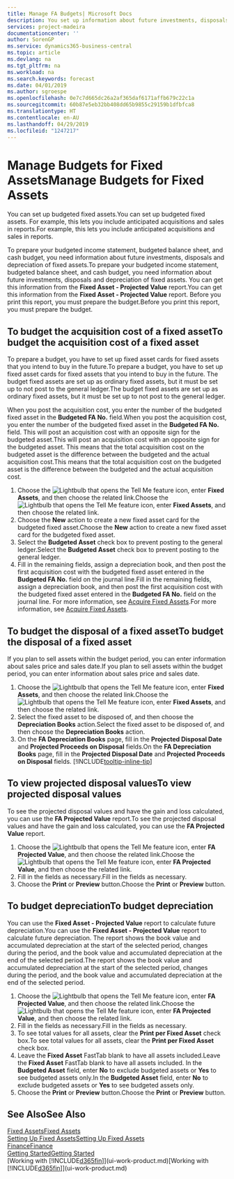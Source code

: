 ```yaml
---
title: Manage FA Budgets| Microsoft Docs
description: You set up information about future investments, disposals, and depreciation of fixed assets to help prepare budgets and forecasts.
services: project-madeira
documentationcenter: ''
author: SorenGP
ms.service: dynamics365-business-central
ms.topic: article
ms.devlang: na
ms.tgt_pltfrm: na
ms.workload: na
ms.search.keywords: forecast
ms.date: 04/01/2019
ms.author: sgroespe
ms.openlocfilehash: 0e7c7d665dc26a2af365daf6171affb679c22c1a
ms.sourcegitcommit: 60b87e5eb32bb408dd65b9855c29159b1dfbfca8
ms.translationtype: HT
ms.contentlocale: en-AU
ms.lasthandoff: 04/29/2019
ms.locfileid: "1247217"
---
```

# <a name="manage-budgets-for-fixed-assets"></a><span data-ttu-id="addb8-103">Manage Budgets for Fixed Assets</span><span class="sxs-lookup"><span data-stu-id="addb8-103">Manage Budgets for Fixed Assets</span></span>
<span data-ttu-id="addb8-104">You can set up budgeted fixed assets.</span><span class="sxs-lookup"><span data-stu-id="addb8-104">You can set up budgeted fixed assets.</span></span> <span data-ttu-id="addb8-105">For example, this lets you include anticipated acquisitions and sales in reports.</span><span class="sxs-lookup"><span data-stu-id="addb8-105">For example, this lets you include anticipated acquisitions and sales in reports.</span></span>  

<span data-ttu-id="addb8-106">To prepare your budgeted income statement, budgeted balance sheet, and cash budget, you need information about future investments, disposals and depreciation of fixed assets.</span><span class="sxs-lookup"><span data-stu-id="addb8-106">To prepare your budgeted income statement, budgeted balance sheet, and cash budget, you need information about future investments, disposals and depreciation of fixed assets.</span></span> <span data-ttu-id="addb8-107">You can get this information from the **Fixed Asset - Projected Value** report.</span><span class="sxs-lookup"><span data-stu-id="addb8-107">You can get this information from the **Fixed Asset - Projected Value** report.</span></span> <span data-ttu-id="addb8-108">Before you print this report, you must prepare the budget.</span><span class="sxs-lookup"><span data-stu-id="addb8-108">Before you print this report, you must prepare the budget.</span></span>  

## <a name="to-budget-the-acquisition-cost-of-a-fixed-asset"></a><span data-ttu-id="addb8-109">To budget the acquisition cost of a fixed asset</span><span class="sxs-lookup"><span data-stu-id="addb8-109">To budget the acquisition cost of a fixed asset</span></span>
<span data-ttu-id="addb8-110">To prepare a budget, you have to set up fixed asset cards for fixed assets that you intend to buy in the future.</span><span class="sxs-lookup"><span data-stu-id="addb8-110">To prepare a budget, you have to set up fixed asset cards for fixed assets that you intend to buy in the future.</span></span> <span data-ttu-id="addb8-111">The budget fixed assets are set up as ordinary fixed assets, but it must be set up to not post to the general ledger.</span><span class="sxs-lookup"><span data-stu-id="addb8-111">The budget fixed assets are set up as ordinary fixed assets, but it must be set up to not post to the general ledger.</span></span>

<span data-ttu-id="addb8-112">When you post the acquisition cost, you enter the number of the budgeted fixed asset in the **Budgeted FA No.** field.</span><span class="sxs-lookup"><span data-stu-id="addb8-112">When you post the acquisition cost, you enter the number of the budgeted fixed asset in the **Budgeted FA No.** field.</span></span> <span data-ttu-id="addb8-113">This will post an acquisition cost with an opposite sign for the budgeted asset.</span><span class="sxs-lookup"><span data-stu-id="addb8-113">This will post an acquisition cost with an opposite sign for the budgeted asset.</span></span> <span data-ttu-id="addb8-114">This means that the total acquisition cost on the budgeted asset is the difference between the budgeted and the actual acquisition cost.</span><span class="sxs-lookup"><span data-stu-id="addb8-114">This means that the total acquisition cost on the budgeted asset is the difference between the budgeted and the actual acquisition cost.</span></span>

1. <span data-ttu-id="addb8-115">Choose the ![Lightbulb that opens the Tell Me feature](media/ui-search/search_small.png "Tell me what you want to do") icon, enter **Fixed Assets**, and then choose the related link.</span><span class="sxs-lookup"><span data-stu-id="addb8-115">Choose the ![Lightbulb that opens the Tell Me feature](media/ui-search/search_small.png "Tell me what you want to do") icon, enter **Fixed Assets**, and then choose the related link.</span></span>
2. <span data-ttu-id="addb8-116">Choose the **New** action to create a new fixed asset card for the budgeted fixed asset.</span><span class="sxs-lookup"><span data-stu-id="addb8-116">Choose the **New** action to create a new fixed asset card for the budgeted fixed asset.</span></span>
3. <span data-ttu-id="addb8-117">Select the **Budgeted Asset** check box to prevent posting to the general ledger.</span><span class="sxs-lookup"><span data-stu-id="addb8-117">Select the **Budgeted Asset** check box to prevent posting to the general ledger.</span></span>
4. <span data-ttu-id="addb8-118">Fill in the remaining fields, assign a depreciation book, and then post the first acquisition cost with the budgeted fixed asset entered in the **Budgeted FA No.** field on the journal line.</span><span class="sxs-lookup"><span data-stu-id="addb8-118">Fill in the remaining fields, assign a depreciation book, and then post the first acquisition cost with the budgeted fixed asset entered in the **Budgeted FA No.** field on the journal line.</span></span> <span data-ttu-id="addb8-119">For more information, see [Acquire Fixed Assets](fa-how-acquire.md).</span><span class="sxs-lookup"><span data-stu-id="addb8-119">For more information, see [Acquire Fixed Assets](fa-how-acquire.md).</span></span>

## <a name="to-budget-the-disposal-of-a-fixed-asset"></a><span data-ttu-id="addb8-120">To budget the disposal of a fixed asset</span><span class="sxs-lookup"><span data-stu-id="addb8-120">To budget the disposal of a fixed asset</span></span>
<span data-ttu-id="addb8-121">If you plan to sell assets within the budget period, you can enter information about sales price and sales date.</span><span class="sxs-lookup"><span data-stu-id="addb8-121">If you plan to sell assets within the budget period, you can enter information about sales price and sales date.</span></span>

1. <span data-ttu-id="addb8-122">Choose the ![Lightbulb that opens the Tell Me feature](media/ui-search/search_small.png "Tell me what you want to do") icon, enter **Fixed Assets**, and then choose the related link.</span><span class="sxs-lookup"><span data-stu-id="addb8-122">Choose the ![Lightbulb that opens the Tell Me feature](media/ui-search/search_small.png "Tell me what you want to do") icon, enter **Fixed Assets**, and then choose the related link.</span></span>
2. <span data-ttu-id="addb8-123">Select the fixed asset to be disposed of, and then choose the **Depreciation Books** action.</span><span class="sxs-lookup"><span data-stu-id="addb8-123">Select the fixed asset to be disposed of, and then choose the **Depreciation Books** action.</span></span>
3. <span data-ttu-id="addb8-124">On the **FA Depreciation Books** page, fill in the **Projected Disposal Date** and **Projected Proceeds on Disposal** fields.</span><span class="sxs-lookup"><span data-stu-id="addb8-124">On the **FA Depreciation Books** page, fill in the **Projected Disposal Date** and **Projected Proceeds on Disposal** fields.</span></span> [!INCLUDE[tooltip-inline-tip](includes/tooltip-inline-tip_md.md)]

## <a name="to-view-projected-disposal-values"></a><span data-ttu-id="addb8-125">To view projected disposal values</span><span class="sxs-lookup"><span data-stu-id="addb8-125">To view projected disposal values</span></span>
<span data-ttu-id="addb8-126">To see the projected disposal values and have the gain and loss calculated, you can use the **FA Projected Value** report.</span><span class="sxs-lookup"><span data-stu-id="addb8-126">To see the projected disposal values and have the gain and loss calculated, you can use the **FA Projected Value** report.</span></span>

1. <span data-ttu-id="addb8-127">Choose the ![Lightbulb that opens the Tell Me feature](media/ui-search/search_small.png "Tell me what you want to do") icon, enter **FA Projected Value**, and then choose the related link.</span><span class="sxs-lookup"><span data-stu-id="addb8-127">Choose the ![Lightbulb that opens the Tell Me feature](media/ui-search/search_small.png "Tell me what you want to do") icon, enter **FA Projected Value**, and then choose the related link.</span></span>
2. <span data-ttu-id="addb8-128">Fill in the fields as necessary.</span><span class="sxs-lookup"><span data-stu-id="addb8-128">Fill in the fields as necessary.</span></span>
3. <span data-ttu-id="addb8-129">Choose the **Print** or **Preview** button.</span><span class="sxs-lookup"><span data-stu-id="addb8-129">Choose the **Print** or **Preview** button.</span></span>

## <a name="to-budget-depreciation"></a><span data-ttu-id="addb8-130">To budget depreciation</span><span class="sxs-lookup"><span data-stu-id="addb8-130">To budget depreciation</span></span>
<span data-ttu-id="addb8-131">You can use the **Fixed Asset - Projected Value** report to calculate future depreciation.</span><span class="sxs-lookup"><span data-stu-id="addb8-131">You can use the **Fixed Asset - Projected Value** report to calculate future depreciation.</span></span> <span data-ttu-id="addb8-132">The report shows the book value and accumulated depreciation at the start of the selected period, changes during the period, and the book value and accumulated depreciation at the end of the selected period.</span><span class="sxs-lookup"><span data-stu-id="addb8-132">The report shows the book value and accumulated depreciation at the start of the selected period, changes during the period, and the book value and accumulated depreciation at the end of the selected period.</span></span>

1. <span data-ttu-id="addb8-133">Choose the ![Lightbulb that opens the Tell Me feature](media/ui-search/search_small.png "Tell me what you want to do") icon, enter **FA Projected Value**, and then choose the related link.</span><span class="sxs-lookup"><span data-stu-id="addb8-133">Choose the ![Lightbulb that opens the Tell Me feature](media/ui-search/search_small.png "Tell me what you want to do") icon, enter **FA Projected Value**, and then choose the related link.</span></span>
2. <span data-ttu-id="addb8-134">Fill in the fields as necessary.</span><span class="sxs-lookup"><span data-stu-id="addb8-134">Fill in the fields as necessary.</span></span>
3. <span data-ttu-id="addb8-135">To see total values for all assets, clear the **Print per Fixed Asset** check box.</span><span class="sxs-lookup"><span data-stu-id="addb8-135">To see total values for all assets, clear the **Print per Fixed Asset** check box.</span></span>
4. <span data-ttu-id="addb8-136">Leave the **Fixed Asset** FastTab blank to have all assets included.</span><span class="sxs-lookup"><span data-stu-id="addb8-136">Leave the **Fixed Asset** FastTab blank to have all assets included.</span></span> <span data-ttu-id="addb8-137">In the **Budgeted Asset** field, enter **No** to exclude budgeted assets or **Yes** to see budgeted assets only.</span><span class="sxs-lookup"><span data-stu-id="addb8-137">In the **Budgeted Asset** field, enter **No** to exclude budgeted assets or **Yes** to see budgeted assets only.</span></span>
5. <span data-ttu-id="addb8-138">Choose the **Print** or **Preview** button.</span><span class="sxs-lookup"><span data-stu-id="addb8-138">Choose the **Print** or **Preview** button.</span></span>

## <a name="see-also"></a><span data-ttu-id="addb8-139">See Also</span><span class="sxs-lookup"><span data-stu-id="addb8-139">See Also</span></span>
[<span data-ttu-id="addb8-140">Fixed Assets</span><span class="sxs-lookup"><span data-stu-id="addb8-140">Fixed Assets</span></span>](fa-manage.md)  
[<span data-ttu-id="addb8-141">Setting Up Fixed Assets</span><span class="sxs-lookup"><span data-stu-id="addb8-141">Setting Up Fixed Assets</span></span>](fa-setup.md)  
[<span data-ttu-id="addb8-142">Finance</span><span class="sxs-lookup"><span data-stu-id="addb8-142">Finance</span></span>](finance.md)  
[<span data-ttu-id="addb8-143">Getting Started</span><span class="sxs-lookup"><span data-stu-id="addb8-143">Getting Started</span></span>](product-get-started.md)  
<span data-ttu-id="addb8-144">[Working with [!INCLUDE[d365fin](includes/d365fin_md.md)]](ui-work-product.md)</span><span class="sxs-lookup"><span data-stu-id="addb8-144">[Working with [!INCLUDE[d365fin](includes/d365fin_md.md)]](ui-work-product.md)</span></span>
